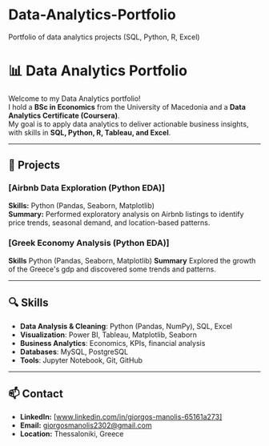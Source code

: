 # Data-Analytics-Portfolio
Portfolio of data analytics projects (SQL, Python, R, Excel)
# 📊 Data Analytics Portfolio

Welcome to my Data Analytics portfolio!  
I hold a **BSc in Economics** from the University of Macedonia and a **Data Analytics Certificate (Coursera)**.  
My goal is to apply data analytics to deliver actionable business insights, with skills in **SQL, Python, R, Tableau, and Excel**.

---
## 📂 Projects

###  [Airbnb Data Exploration (Python EDA)]
**Skills:** Python (Pandas, Seaborn, Matplotlib)  
**Summary:** Performed exploratory analysis on Airbnb listings to identify price trends, seasonal demand, and location-based patterns.

### [Greek Economy Analysis (Python EDA)]
**Skills** Python (Pandas, Seaborn, Matplotlib)
**Summary** Explored the growth of the Greece's gdp and discovered some trends and patterns.

---
## 🔍 Skills
- **Data Analysis & Cleaning**: Python (Pandas, NumPy), SQL, Excel
- **Visualization**: Power BI, Tableau, Matplotlib, Seaborn
- **Business Analytics**: Economics, KPIs, financial analysis
- **Databases**: MySQL, PostgreSQL
- **Tools**: Jupyter Notebook, Git, GitHub
---
## 📫 Contact
- **LinkedIn:** [www.linkedin.com/in/giorgos-manolis-65161a273]
- **Email:** giorgosmanolis2302@gmail.com
- **Location:** Thessaloniki, Greece
